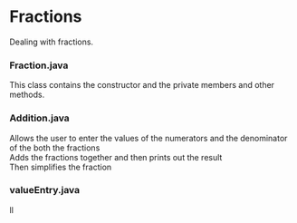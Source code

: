 # Fractions
Dealing with fractions.
### Fraction.java
This class contains the constructor and the private members and other methods.<br />
### Addition.java
Allows the user to enter the values of the numerators and the denominator of the both the fractions<br />
Adds the fractions together and then prints out the result<br />
Then simplifies the fraction<br />
### valueEntry.java
ll
